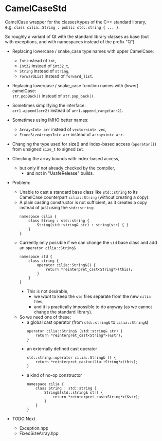 # CamelCaseStd
CamelCase wrapper for the classes/types of the C++ standard library,  
e.g. `class cilia::String : public std::string { ... }`.

So roughly a variant of Qt with the standard library classes as base (but with exceptions, and with namespaces instead of the prefix "Q").

- Replacing lowercase / snake_case type names with upper CamelCase:
    - `Int` instead of `int`,
    - `Int32` instead of `int32_t`,
    - `String` instead of `string`,
    - `ForwardList` instead of `forward_list`.

- Replacing lowercase / snake_case function names with (lower) camelCase:  
  `str.popBack()` instead of `str.pop_back()`.

- Sometimes simplifying the interface:  
  `arr1.append(arr2)` instead of `arr1.append_range(arr2)`.

- Sometimes using IMHO better names:  
    - `Array<Int> arr` instead of `vector<int> vec`,
    - `FixedSizeArray<Int> arr` instead of `array<int> arr`.

- Changing the type used for size() and index-based access (`operator[]`) from unsigned `size_t` to signed `Int`.

- Checking the array bounds with index-based access,
    - but only if not already checked by the compiler,
        - and not in "UsafeRelease" builds.
 
- Problem:
    - Unable to cast a standard base class like `std::string` to its CamelCase counterpart `cilia::String` (without creating a copy).
    - A plain casting constructor is not sufficient, as it creates a copy instead of just using the `std::string`:
        ```
        namespace cilia {
            class String : std::string {
                String(std::string& str) : string(str) { }
            }
        }
        ```
    - Currently only possible if we can change the `std` base class and add an `operator cilia::String&`
        ```
        namespace std {
            class string {
                operator cilia::String&() {
                    return *reinterpret_cast<String*>(this);
                }
            }
        }
        ```
        - This is not desirable,
            - we _want_ to keep the `std` files separate from the new `cilia` files,
            - and it is practically impossible to do anyway (as we cannot change the standard library).
    - So we need one of these:
        - a global cast operator (from `std::string&` to `cilia::String&`)
            ```
            operator cilia::String& (std::string& str) {
                return *reinterpret_cast<String*>(&str);
            }
            ```
        - an externally defined cast operator
            ```
            std::string::operator cilia::String& () {
                return *reinterpret_cast<cilia::String*>(this);
            }
            ```
        - a kind of no-op constructor
            ```
            namespace cilia {
                class String : std::string {
                    String&(std::string& str) {
                        return *reinterpret_cast<String*>(&str);
                    }
                }
            }
            ```


- TODO Next
    - Exception.hpp
    - FixedSizeArray.hpp
